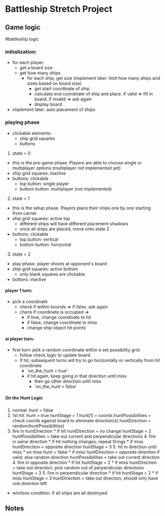 # Battleship Stretch Project

## Game logic
#battleship logic

### initialization:
* for each player:
  * get a board size
  * get how many ships
    * for each ship, get size (implement later: limit how many ships and sizes based on board size)
      * get start coordinate of ship
      * calculate end coordinate of ship and place. if valid => fill in board. if invalid => ask again
      * display board
* implement later: auto placement of ships

### playing phase

* clickable elements:
  * ship grid squares
  * buttons

1. state = 0
  * this is the pre-game phase. Players are able to choose single or multiplayer options (multiplayer not implemented yet)
  * ship grid squares: inactive
  * buttons: clickable
    * top button: single player
    * buttom button: multiplayer (not implemented)

2. state = 1
  * this is the setup phase. Players place their ships one by one starting from carrier
  * ship grid squares: active top
    * different ships will have different placement shadows
    * once all ships are placed, move onto state 2
  * buttons: clickable
    * top button: vertical
    * bottom button: horizontal

3. state = 2
  * play phase. player shoots at opponent's board
  * ship grid squares: active bottom
    * only blank squares are clickable
  * buttons: inactive




#### player 1 turn:
* pick a coordinate
  * check if within bounds => if false, ask again
  * check if coordinate is occupied =>
    * if true, change coordinate to hit
    * if false, change coordinate to miss
    * change ship object hit points

#### ai player turn:
* first turn: pick a random coordinate within a set possibility grid
  * follow check logic to update board
  * if hit, subsequent turns will try to go horizontally or vertically from hit coordinate
    * 'on_the_hunt = true'
    * if hit again, keep going in that direction until miss
      * then go other direction until miss
      * 'on_the_hunt = false'

##### On the Hunt Logic
1. normal:
  hunt = false
2. 1st hit:
  hunt = true
  huntStage = 1
  hunt[1] = coords
  huntPossibilities = check coords against board to eliminate direction(s)
  huntDirection = random(huntPossibilities)
  3. fire in huntDirection
    * if hit
      huntDirection = no change
      huntStage = 2
      huntPossibilities = take out current and perpendicular directions
        4. fire in same direction
          * if hit
            nothing changes; repeat firings
          * if miss
            huntDirection = opposite direction
            huntStage = 3
              5. hit in direction until miss
                * on miss
                  hunt = false
    * if miss
      huntDirection = opposite direction if valid; else random direction
      huntPossibilities = take out current direction
        4. fire in opposite direction
          * if hit
            huntStage = 2
          * if miss
            huntDirection = take out direction; pick random out of perpendicular directions
            huntStage = 3
        5. fire in perpendicular direction
          * if hit
            huntStage = 2
          * if miss
            huntStage = 3
            huntDirection = take out direction; should only have one direction left






* win/loss condition: if all ships are all destroyed



## Notes

